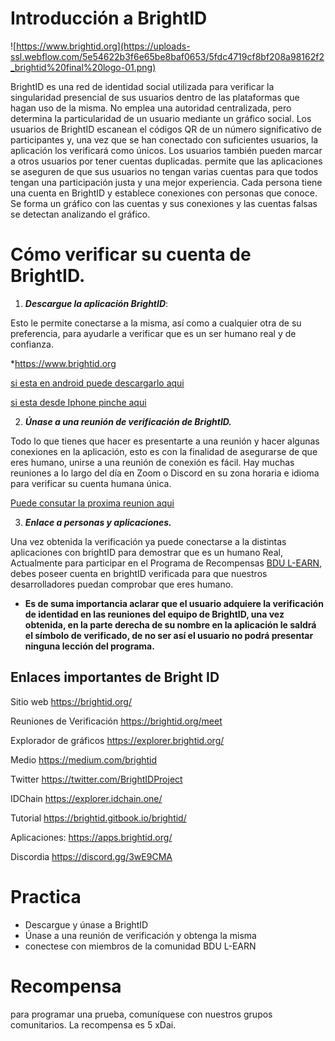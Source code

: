 # Introducción a BrightID 

![https://www.brightid.org](https://uploads-ssl.webflow.com/5e54622b3f6e65be8baf0653/5fdc4719cf8bf208a98162f2_brightid%20final%20logo-01.png)

BrightID es una red de identidad social utilizada para verificar la singularidad presencial de sus usuarios dentro de las plataformas que hagan uso de la misma. No emplea una autoridad centralizada, pero determina la particularidad de un usuario mediante un gráfico social. Los usuarios de BrightID escanean el códigos QR de un número significativo de participantes  y, una vez que se han conectado con suficientes usuarios, la aplicación los verificará como únicos. Los usuarios también pueden marcar a otros usuarios por tener cuentas duplicadas.  permite que las aplicaciones se aseguren de que sus usuarios no tengan varias cuentas para que todos tengan una participación justa y una mejor experiencia.
Cada persona tiene una cuenta en BrightID y establece conexiones con personas que conoce. Se forma un gráfico con las cuentas y sus conexiones y las cuentas falsas se detectan analizando el gráfico.

# Cómo verificar su cuenta de BrightID. 

1. ***Descargue la aplicación BrightID***:

Esto le permite conectarse a la misma, así como a cualquier otra de su preferencia, para ayudarle a verificar que es un ser humano real y de confianza.

*https://www.brightid.org

[si esta en android puede descargarlo aqui](https://play.google.com/store/apps/details?id=org.brightid)

[si esta desde Iphone pinche aqui](https://apps.apple.com/us/app/brightid/id1428946820)

2. ***Únase a una reunión de verificación de BrightID.***

Todo lo que tienes que hacer es presentarte a una reunión y hacer algunas conexiones en la aplicación, esto es con la finalidad de asegurarse de que eres humano, unirse a una reunión de conexión es fácil. Hay muchas reuniones a lo largo del día en Zoom o Discord en su zona horaria e idioma para verificar su cuenta humana única.

[Puede consutar la proxima reunion aqui](https://rare.fyi/brightID)

3. ***Enlace a personas y aplicaciones.***

Una vez obtenida la verificación ya puede conectarse a la distintas aplicaciones con brightID para demostrar que es un humano Real, Actualmente para participar en el Programa de Recompensas [BDU L-EARN](https://github.com/jose1406/learn-and-earn/blob/master/Lessons/Espa%C3%B1ol/Aprende_y_Gana/L1:Intro_A_BDU_Aprende_Y_Gana.md), debes poseer cuenta en brightID verificada para que nuestros desarrolladores puedan comprobar que eres humano.

* **Es de suma importancia aclarar que el usuario adquiere la verificación de identidad en las reuniones del equipo de BrightID, una vez obtenida, en la parte derecha de su nombre en la aplicación le saldrá el símbolo de verificado, de no ser así el usuario no podrá presentar ninguna lección del programa.**

## Enlaces importantes de Bright ID 

Sitio web https://brightid.org/

Reuniones de Verificación https://brightid.org/meet 

Explorador de gráficos https://explorer.brightid.org/ 

Medio https://medium.com/brightid

Twitter https://twitter.com/BrightIDProject

IDChain https://explorer.idchain.one/

Tutorial https://brightid.gitbook.io/brightid/ 

Aplicaciones: https://apps.brightid.org/

Discordia https://discord.gg/3wE9CMA

# Practica

* Descargue y únase a BrightID
* Únase a una reunión de verificación y obtenga la misma
* conectese con miembros de la comunidad BDU L-EARN

# Recompensa

para programar una prueba, comuníquese con nuestros grupos comunitarios.
La recompensa es 5 xDai.
